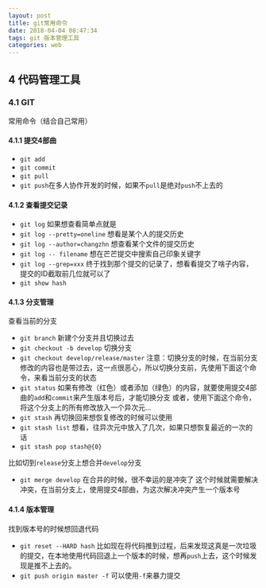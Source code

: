 ```yaml
---
layout: post
title: git常用命令
date: 2018-04-04 08:47:34
tags: git 版本管理工具
categories: web
---
```

## 4 代码管理工具

### 4.1 GIT
常用命令（结合自己常用）

#### 4.1.1 提交4部曲
- `git add`
- `git commit`
- `git pull`
- `git push`在多人协作开发的时候，如果不`pull`是绝对`push`不上去的

#### 4.1.2 查看提交记录
- `git log`
如果想查看简单点就是
- `git log --pretty=oneline`
想看是某个人的提交历史
- `git log --author=changzhn`
想查看某个文件的提交历史
- `git log -- filename`
想在芒芒提交中搜索自己印象关键字
- `git log --grep=xxx`
终于找到那个提交的记录了，想看看提交了啥子内容，提交的ID截取前几位就可以了
- `git show hash`

#### 4.1.3 分支管理
查看当前的分支
- `git branch`
新建个分支并且切换过去
- `git checkout -b develop`
切换分支
- `git checkout develop/release/master`
注意：切换分支的时候，在当前分支修改的内容也是带过去，这一点很恶心，所以切换分支前，先使用下面这个命令，来看当前分支的状态
- `git status`
如果有修改（红色）或者添加（绿色）的内容，就要使用提交4部曲的`add`和`commit`来产生版本号后，才能切换分支
或者，使用下面这个命令，将这个分支上的所有修改放入一个异次元...
- `git stash`
再切换回来想恢复修改的时候可以使用
- `git stash list`
想看，往异次元中放入了几次，如果只想恢复最近的一次的话
- `git stash pop stash@{0}`

比如切到`release`分支上想合并`develop`分支
- `git merge develop`
在合并的时候，很不幸运的是冲突了
这个时候就需要解决冲突，在当前分支上，使用提交4部曲，为这次解决冲突产生一个版本号


#### 4.1.4 版本管理
找到版本号的时候想回退代码
- `git reset --HARD hash`
比如现在将代码推到过程，后来发现这真是一次垃圾的提交，在本地使用代码回退上一个版本的时候，想再`push`上去，这个时候发现是推不上去的。
- `git push origin master -f`
可以使用`-f`来暴力提交